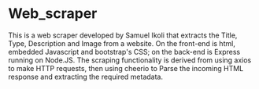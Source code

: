 # Web_scraper
This is a web scraper developed by Samuel Ikoli that extracts the Title, Type, Description and Image from a website. On the front-end is html, embedded Javascript and bootstrap's CSS; on the back-end is Express running on Node.JS. The scraping functionality is derived from using axios to make HTTP requests, then using cheerio to Parse the incoming HTML response and extracting the required metadata.
